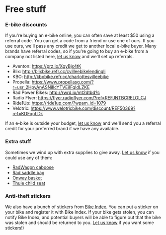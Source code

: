 # 

# Free stuff

### E-bike discounts

If you're buying an e-bike online, you can often save at least $50 using
a referral code. You can get a code from a friend or use one of ours.
If you use ours, we'll pass any credit we get to another local e-bike buyer.
Many brands have referral codes, so if you're going to buy an e-bike
from a company not listed here, [let us
know](mailto:hi@ebikelibrarycville.org) and we'll set up referrals.

* Aventon: https://prz.io/XgyBjx4tK
* Blix: http://blixbike.refr.cc/cvilleebikelendingli
* KBO: http://kbobike.refr.cc/charlottesvilleebike
* Propella: https://www.propellasg.com/?r=usr_2HpyAnASNiIIcYTVEiIFqIdLZKE
* Rad Power Bikes: http://rwrd.io/mt2dtbd?c
* Radio Flyer: https://flyer.radioflyer.com/?ref=REFJNTBCRELOLCJ
* Ride1Up: https://ride1up.com/?wpam_id=1079
* Velotric: https://www.velotricbike.com/discount/REF50369?ref=KDFqnLDk

If an e-bike is outside your budget, [let us
know](mailto:hi@ebikelibrarycville.org) and we'll send you a referral
credit for your preferred brand if we have any available.

### Extra stuff

Sometimes we wind up with extra supplies to give away. [Let us
know](mailto:hi@ebikelibrarycville.org) if you could use any of them:

* [RadWagon caboose](https://www.radpowerbikes.com/products/radwagon-4-caboose)
* [Rad saddle bag](https://www.radpowerbikes.com/products/saddle-bag)
* [Onway basket](https://onway-ebikes.com/collections/accessories/products/fit-for-onway-mini-plus-ebike)
* [Thule child seat](https://www.thule.com/en-us/child-bike-seats/rear-mounted-child-bike-seats/thule-yepp-nexxt-maxi-_-12080221)

### Anti-theft stickers

We also have a bunch of stickers from [Bike
Index](https://bikeindex.org/). You can put a sticker on your bike and
register it with Bike Index. If your bike gets stolen, you can notify
Bike Index, and potential buyers will be able to figure out that the
bike was stolen and should be returned to you. [Let us
know](mailto:hi@ebikelibrarycville.org) if you want some stickers!)

